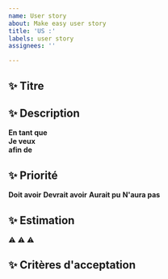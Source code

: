 ```yaml
---
name: User story
about: Make easy user story
title: 'US :'
labels: user story
assignees: ''

---
```


## :sparkles: Titre

## :sparkles: Description

**En tant que**  
**Je veux**  
**afin de**

## :sparkles: Priorité

**Doit avoir**
**Devrait avoir**
**Aurait pu**
**N'aura pas**

## :sparkles: **Estimation**
:warning: :warning: :warning:

## :sparkles: Critères d'acceptation
